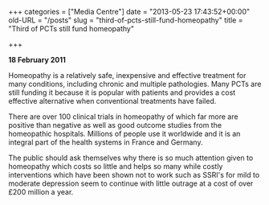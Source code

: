 +++
categories = ["Media Centre"]
date = "2013-05-23 17:43:52+00:00"
old-URL = "/posts"
slug = "third-of-pcts-still-fund-homeopathy"
title = "Third of PCTs still fund homeopathy"

+++

**18 February 2011**

Homeopathy is a relatively safe, inexpensive and effective treatment for many conditions, including chronic and multiple pathologies. Many PCTs are still funding it because it is popular with patients and provides a cost effective alternative when conventional treatments have failed.

There are over 100 clinical trials in homeopathy of which far more are positive than negative as well as good outcome studies from the homeopathic hospitals. Millions of people use it worldwide and it is an integral part of the health systems in France and Germany.

The public should ask themselves why there is so much attention given to homeopathy which costs so little and helps so many while costly interventions which have been shown not to work such as SSRI's for mild to moderate depression seem to continue with little outrage at a cost of over £200 million a year.
